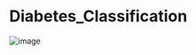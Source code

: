 # Diabetes_Classification
![image](https://user-images.githubusercontent.com/67843457/138601336-1235f76d-25dd-42dc-b9ae-a6bd8358d660.png)
